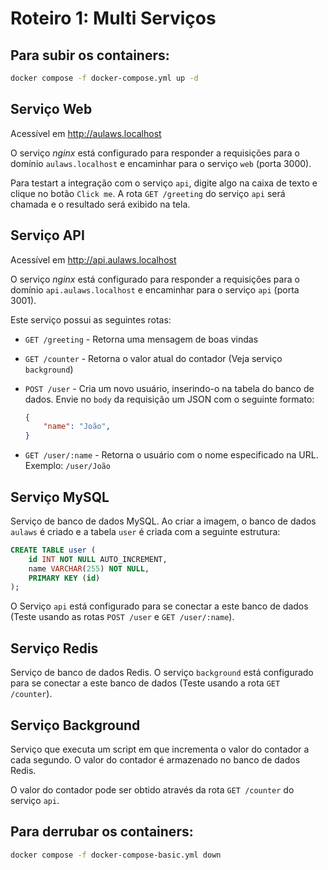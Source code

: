 # Roteiro 1: Multi Serviços

## Para subir os containers:

```bash
docker compose -f docker-compose.yml up -d

```

## Serviço Web

Acessível em http://aulaws.localhost

O serviço *nginx* está configurado para responder a requisições para o domínio `aulaws.localhost` e encaminhar para o serviço `web` (porta 3000).

Para testart a integração com o serviço `api`, digite algo na caixa de texto e clique no botão `Click me`. A rota `GET /greeting` do serviço `api` será chamada e o resultado será exibido na tela.

## Serviço API

Acessível em http://api.aulaws.localhost

O serviço *nginx* está configurado para responder a requisições para o domínio `api.aulaws.localhost` e encaminhar para o serviço `api` (porta 3001).

Este serviço possui as seguintes rotas:

- `GET /greeting` - Retorna uma mensagem de boas vindas
- `GET /counter` - Retorna o valor atual do contador (Veja serviço `background`)
- `POST /user` - Cria um novo usuário, inserindo-o na tabela do banco de dados. Envie no `body` da requisição um JSON com o seguinte formato:
    
    ```json
    {
        "name": "João",
    }
    ```
- `GET /user/:name` - Retorna o usuário com o nome especificado na URL. Exemplo: `/user/João`

## Serviço MySQL

Serviço de banco de dados MySQL. Ao criar a imagem, o banco de dados `aulaws` é criado e a tabela `user` é criada com a seguinte estrutura:

```sql
CREATE TABLE user (
    id INT NOT NULL AUTO_INCREMENT,
    name VARCHAR(255) NOT NULL,
    PRIMARY KEY (id)
);
```

O Serviço `api` está configurado para se conectar a este banco de dados (Teste usando as rotas `POST /user` e `GET /user/:name`).

## Serviço Redis

Serviço de banco de dados Redis. O serviço `background` está configurado para se conectar a este banco de dados (Teste usando a rota `GET /counter`).

## Serviço Background

Serviço que executa um script em que incrementa o valor do contador a cada segundo. O valor do contador é armazenado no banco de dados Redis.

O valor do contador pode ser obtido através da rota `GET /counter` do serviço `api`.

## Para derrubar os containers:

```bash
docker compose -f docker-compose-basic.yml down
```
